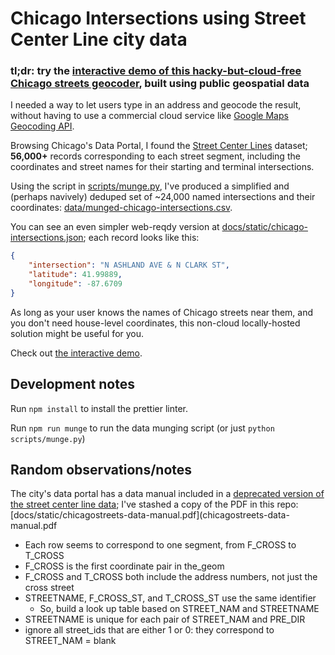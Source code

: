 # Chicago Intersections using Street Center Line city data


### tl;dr: try the [interactive demo of this hacky-but-cloud-free Chicago streets geocoder](https://dannguyen.github.io/chicago-streets-static-geocoder/), built using public geospatial data</h3>

I needed a way to let users type in an address and geocode the result, without having to use a commercial cloud service like [Google Maps Geocoding API](https://developers.google.com/maps/documentation/geocoding/overview).

Browsing Chicago's Data Portal, I found the [Street Center Lines](https://data.cityofchicago.org/Transportation/Street-Center-Lines/6imu-meau) dataset; **56,000+** records corresponding to each street segment, including the coordinates and street names for their starting and terminal intersections.

Using the script in [scripts/munge.py](scripts/munge.py), I've produced a simplified and (perhaps navively) deduped set of ~24,000 named intersections and their coordinates: [data/munged-chicago-intersections.csv](data/munged-chicago-intersections.csv).

You can see an even simpler web-reqdy version at [docs/static/chicago-intersections.json](docs/static/chicago-intersections.json); each record looks like this:

```json
{
    "intersection": "N ASHLAND AVE & N CLARK ST",
    "latitude": 41.99889,
    "longitude": -87.6709
}
```

As long as your user knows the names of Chicago streets near them, and you don't need house-level coordinates, this non-cloud locally-hosted solution might be useful for you.


Check out [the interactive demo](https://dannguyen.github.io/chicago-streets-static-geocoder/).


## Development notes

Run `npm install` to install the prettier linter.

Run `npm run munge` to run the data munging script (or just `python scripts/munge.py`)



## Random observations/notes

The city's data portal has a data manual included in a [deprecated version of the street center line data](https://data.cityofchicago.org/Transportation/Street-Center-Lines-Deprecated-July-2013-/xy4z-b6aa/about_data); I've stashed a copy of the PDF in this repo: [docs/static/chicagostreets-data-manual.pdf](chicagostreets-data-manual.pdf


- Each row seems to correspond to one segment, from F_CROSS to T_CROSS
- F_CROSS is the first coordinate pair in the_geom
- F_CROSS and T_CROSS both include the address numbers, not just the cross street
- STREETNAME, F_CROSS_ST, and T_CROSS_ST use the same identifier
  - So, build a look up table based on STREET_NAM and STREETNAME
- STREETNAME is unique for each pair of STREET_NAM and PRE_DIR
- ignore all street_ids that are either 1 or 0: they correspond to STREET_NAM = blank

